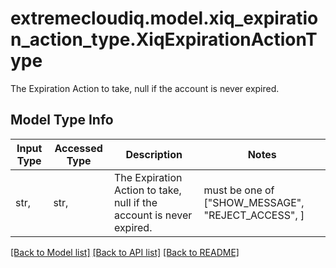 # extremecloudiq.model.xiq_expiration_action_type.XiqExpirationActionType

The Expiration Action to take, null if the account is never expired.

## Model Type Info
Input Type | Accessed Type | Description | Notes
------------ | ------------- | ------------- | -------------
str,  | str,  | The Expiration Action to take, null if the account is never expired. | must be one of ["SHOW_MESSAGE", "REJECT_ACCESS", ] 

[[Back to Model list]](../../README.md#documentation-for-models) [[Back to API list]](../../README.md#documentation-for-api-endpoints) [[Back to README]](../../README.md)


